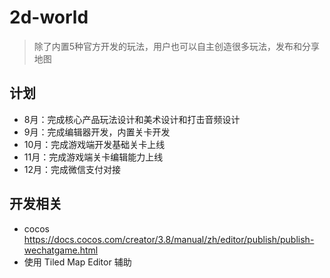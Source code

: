 # 2d-world 

> 除了内置5种官方开发的玩法，用户也可以自主创造很多玩法，发布和分享地图


## 计划

* 8月：完成核心产品玩法设计和美术设计和打击音频设计
* 9月：完成编辑器开发，内置关卡开发
* 10月：完成游戏端开发基础关卡上线
* 11月：完成游戏端关卡编辑能力上线
* 12月：完成微信支付对接


## 开发相关

* cocos
https://docs.cocos.com/creator/3.8/manual/zh/editor/publish/publish-wechatgame.html
* 使用 Tiled Map Editor 辅助
